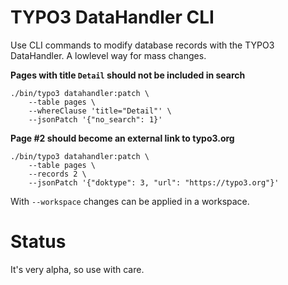 # TYPO3 DataHandler CLI

Use CLI commands to modify database records with the TYPO3 DataHandler. A lowlevel way for mass changes.

**Pages with title `Detail` should not be included in search**

```shell
./bin/typo3 datahandler:patch \
    --table pages \
    --whereClause 'title="Detail"' \
    --jsonPatch '{"no_search": 1}'
```

**Page #2 should become an external link to typo3.org**

```shell
./bin/typo3 datahandler:patch \
    --table pages \
    --records 2 \
    --jsonPatch '{"doktype": 3, "url": "https://typo3.org"}'
```

With `--workspace` changes can be applied in a workspace.

# Status

It's very alpha, so use with care.
